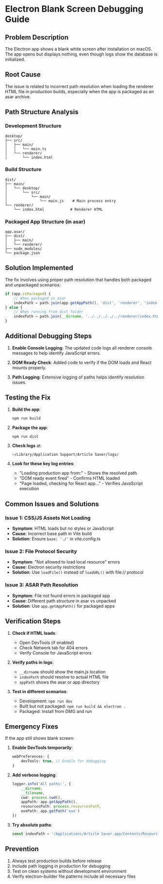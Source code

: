 # Electron Blank Screen Debugging Guide

## Problem Description
The Electron app shows a blank white screen after installation on macOS. The app opens but displays nothing, even though logs show the database is initialized.

## Root Cause
The issue is related to incorrect path resolution when loading the renderer HTML file in production builds, especially when the app is packaged as an asar archive.

## Path Structure Analysis

### Development Structure
```
desktop/
├── src/
│   ├── main/
│   │   └── main.ts
│   └── renderer/
│       └── index.html
```

### Build Structure
```
dist/
├── main/
│   └── desktop/
│       └── src/
│           └── main/
│               └── main.js    # Main process entry
└── renderer/
    └── index.html            # Renderer HTML
```

### Packaged App Structure (in asar)
```
app.asar/
├── dist/
│   ├── main/
│   └── renderer/
├── node_modules/
└── package.json
```

## Solution Implemented

The fix involves using proper path resolution that handles both packaged and unpackaged scenarios:

```typescript
if (app.isPackaged) {
    // When packaged in asar
    indexPath = path.join(app.getAppPath(), 'dist', 'renderer', 'index.html')
} else {
    // When running from dist folder
    indexPath = path.join(__dirname, '../../../../../renderer/index.html')
}
```

## Additional Debugging Steps

1. **Enable Console Logging**: The updated code logs all renderer console messages to help identify JavaScript errors.

2. **DOM Ready Check**: Added code to verify if the DOM loads and React mounts properly.

3. **Path Logging**: Extensive logging of paths helps identify resolution issues.

## Testing the Fix

1. **Build the app**:
   ```bash
   npm run build
   ```

2. **Package the app**:
   ```bash
   npm run dist
   ```

3. **Check logs** at:
   ```
   ~/Library/Application Support/Article Saver/logs/
   ```

4. **Look for these key log entries**:
   - "Loading production app from:" - Shows the resolved path
   - "DOM ready event fired" - Confirms HTML loaded
   - "Page loaded, checking for React app..." - Verifies JavaScript execution

## Common Issues and Solutions

### Issue 1: CSS/JS Assets Not Loading
- **Symptom**: HTML loads but no styles or JavaScript
- **Cause**: Incorrect base path in Vite build
- **Solution**: Ensure `base: './'` in vite.config.ts

### Issue 2: File Protocol Security
- **Symptom**: "Not allowed to load local resource" errors
- **Cause**: Electron security restrictions
- **Solution**: Use `loadFile()` instead of `loadURL()` with file:// protocol

### Issue 3: ASAR Path Resolution
- **Symptom**: File not found errors in packaged app
- **Cause**: Different path structure in asar vs unpacked
- **Solution**: Use `app.getAppPath()` for packaged apps

## Verification Steps

1. **Check if HTML loads**:
   - Open DevTools (if enabled)
   - Check Network tab for 404 errors
   - Verify Console for JavaScript errors

2. **Verify paths in logs**:
   - `__dirname` should show the main.js location
   - `indexPath` should resolve to actual HTML file
   - `appPath` shows the asar or app directory

3. **Test in different scenarios**:
   - Development: `npm run dev`
   - Built but not packaged: `npm run build && electron .`
   - Packaged: Install from DMG and run

## Emergency Fixes

If the app still shows blank screen:

1. **Enable DevTools temporarily**:
   ```typescript
   webPreferences: {
       devTools: true, // Enable for debugging
   }
   ```

2. **Add verbose logging**:
   ```typescript
   logger.info('All paths:', {
       __dirname,
       __filename,
       cwd: process.cwd(),
       appPath: app.getAppPath(),
       resourcesPath: process.resourcesPath,
       exePath: app.getPath('exe')
   })
   ```

3. **Try absolute paths**:
   ```typescript
   const indexPath = '/Applications/Article Saver.app/Contents/Resources/app.asar/dist/renderer/index.html'
   ```

## Prevention

1. Always test production builds before release
2. Include path logging in production for debugging
3. Test on clean systems without development environment
4. Verify electron-builder file patterns include all necessary files
